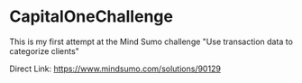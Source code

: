 # CapitalOneChallenge
This is my first attempt at the Mind Sumo challenge "Use transaction data to categorize clients"

Direct Link: https://www.mindsumo.com/solutions/90129
